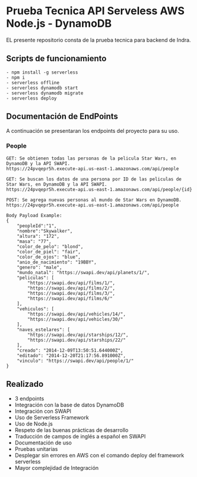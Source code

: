 <!--
title: 'Serverless Framework Node Express API service backed by DynamoDB on AWS'
description: 'This template demonstrates how to develop and deploy a simple Node Express API service backed by DynamoDB running on AWS Lambda using the traditional Serverless Framework.'
layout: Doc
framework: v3
platform: AWS
language: nodeJS
priority: 1
authorLink: 'https://github.com/serverless'
authorName: 'Serverless, inc.'
authorAvatar: 'https://avatars1.githubusercontent.com/u/13742415?s=200&v=4'
-->

# Prueba Tecnica API Serveless AWS Node.js - DynamoDB

EL presente repositorio consta de la prueba tecnica para backend de Indra.

## Scripts de funcionamiento

```
- npm install -g serverless
- npm i
- serverless offline
- serverless dynamodb start
- serverless dynamodb migrate
- serverless deploy
```

## Documentación de EndPoints

A continuación se presentaran los endpoints del proyecto para su uso.

### People

```
GET: Se obtienen todas las personas de la pelicula Star Wars, en DynamoDB y la API SWAPI.
https://24pvqepr5h.execute-api.us-east-1.amazonaws.com/api/people
```

```
GET: Se buscan los datos de una persona por ID de las peliculas de Star Wars, en DynamoDB y la API SWAPI.
https://24pvqepr5h.execute-api.us-east-1.amazonaws.com/api/people/{id}
```

```
POST: Se agrega nuevas personas al mundo de Star Wars en DynamoDB.
https://24pvqepr5h.execute-api.us-east-1.amazonaws.com/api/people

Body Payload Example:
{
    "peopleId":"1",
    "nombre":"Skywalker",
    "altura": "172",
    "masa": "77",
    "color_de_pelo": "blond",
    "color_de_piel": "fair",
    "color_de_ojos": "blue",
    "anio_de_nacimiento": "19BBY",
    "genero": "male",
    "mundo_natal": "https://swapi.dev/api/planets/1/",
    "peliculas": [
        "https://swapi.dev/api/films/1/",
        "https://swapi.dev/api/films/2/",
        "https://swapi.dev/api/films/3/",
        "https://swapi.dev/api/films/6/"
    ],
    "vehiculos": [
        "https://swapi.dev/api/vehicles/14/",
        "https://swapi.dev/api/vehicles/30/"
    ],
    "naves_estelares": [
        "https://swapi.dev/api/starships/12/",
        "https://swapi.dev/api/starships/22/"
    ],
    "creado": "2014-12-09T13:50:51.644000Z",
    "editado": "2014-12-20T21:17:56.891000Z",
    "vinculo": "https://swapi.dev/api/people/1/"
}
```

## Realizado

- 3 endpoints
- Integración con la base de datos DynamoDB
- Integración con SWAPI
- Uso de Serverless Framework
- Uso de Node.js
- Respeto de las buenas prácticas de desarrollo
- Traducción de campos de inglés a español en SWAPI
- Documentación de uso
- Pruebas unitarias
- Desplegar sin errores en AWS con el comando deploy del framework serverless
- Mayor complejidad de Integración
